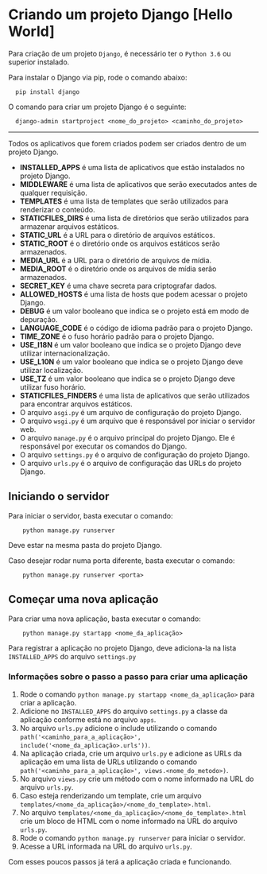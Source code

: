# Criando um projeto Django [Hello World]

Para criação de um projeto `Django`, é necessário ter o `Python 3.6` ou superior instalado.

Para instalar o Django via pip, rode o comando abaixo:

```shell
  pip install django
```

O comando para criar um projeto Django é o seguinte:

```shell
  django-admin startproject <nome_do_projeto> <caminho_do_projeto>
```

---

Todos os aplicativos que forem criados podem ser criados dentro de um projeto Django.

- **INSTALLED_APPS** é uma lista de aplicativos que estão instalados no projeto Django.
- **MIDDLEWARE** é uma lista de aplicativos que serão executados antes de qualquer requisição.
- **TEMPLATES** é uma lista de templates que serão utilizados para renderizar o conteúdo.
- **STATICFILES_DIRS** é uma lista de diretórios que serão utilizados para armazenar arquivos estáticos.
- **STATIC_URL** é a URL para o diretório de arquivos estáticos.
- **STATIC_ROOT** é o diretório onde os arquivos estáticos serão armazenados.
- **MEDIA_URL** é a URL para o diretório de arquivos de mídia.
- **MEDIA_ROOT** é o diretório onde os arquivos de mídia serão armazenados.
- **SECRET_KEY** é uma chave secreta para criptografar dados.
- **ALLOWED_HOSTS** é uma lista de hosts que podem acessar o projeto Django.
- **DEBUG** é um valor booleano que indica se o projeto está em modo de depuração.
- **LANGUAGE_CODE** é o código de idioma padrão para o projeto Django.
- **TIME_ZONE** é o fuso horário padrão para o projeto Django.
- **USE_I18N** é um valor booleano que indica se o projeto Django deve utilizar internacionalização.
- **USE_L10N** é um valor booleano que indica se o projeto Django deve utilizar localização.
- **USE_TZ** é um valor booleano que indica se o projeto Django deve utilizar fuso horário.
- **STATICFILES_FINDERS** é uma lista de aplicativos que serão utilizados para encontrar arquivos estáticos.
- O arquivo `asgi.py` é um arquivo de configuração do projeto Django.
- O arquivo `wsgi.py` é um arquivo que é responsável por iniciar o servidor web.
- O arquivo `manage.py` é o arquivo principal do projeto Django. Ele é responsável por executar os comandos do Django.
- O arquivo `settings.py` é o arquivo de configuração do projeto Django.
- O arquivo `urls.py` é o arquivo de configuração das URLs do projeto Django.

## Iniciando o servidor

Para iniciar o servidor, basta executar o comando:

```shell
    python manage.py runserver
```

Deve estar na mesma pasta do projeto Django.

Caso desejar rodar numa porta diferente, basta executar o comando:

```shell
    python manage.py runserver <porta>
```

## Começar uma nova aplicação

Para criar uma nova aplicação, basta executar o comando:

```shell
    python manage.py startapp <nome_da_aplicação>
```

Para registrar a aplicação no projeto Django, deve adiciona-la na lista `INSTALLED_APPS` do arquivo `settings.py`

### Informações sobre o passo a passo para criar uma aplicação

1. Rode o comando `python manage.py startapp <nome_da_aplicação>` para criar a aplicação.
2. Adicione no `INSTALLED_APPS` do arquivo `settings.py` a classe da aplicação conforme está no arquivo `apps`.
3. No arquivo `urls.py` adicione o include utilizando o comando `path('<caminho_para_a_aplicação>', include('<nome_da_aplicação>.urls'))`.
4. Na aplicação criada, crie um arquivo `urls.py` e adicione as URLs da aplicação em uma lista de URLs utilizando o comando `path('<caminho_para_a_aplicação>', views.<nome_do_metodo>)`.
5. No arquivo `views.py` crie um método com o nome informado na URL do arquivo `urls.py`.
6. Caso esteja renderizando um template, crie um arquivo `templates/<nome_da_aplicação>/<nome_do_template>.html`.
7. No arquivo `templates/<nome_da_aplicação>/<nome_do_template>.html` crie um bloco de HTML com o nome informado na URL do arquivo `urls.py`.
8. Rode o comando `python manage.py runserver` para iniciar o servidor.
9. Acesse a URL informada na URL do arquivo `urls.py`.

Com esses poucos passos já terá a aplicação criada e funcionando.

